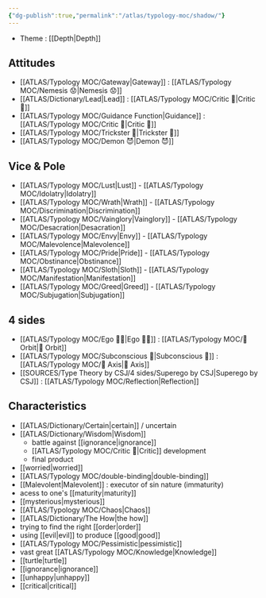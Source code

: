 ```yaml
---
{"dg-publish":true,"permalink":"/atlas/typology-moc/shadow/"}
---
```



- Theme : [[Depth\|Depth]] 

## Attitudes 
- [[ATLAS/Typology MOC/Gateway\|Gateway]] : [[ATLAS/Typology MOC/Nemesis 😟\|Nemesis 😟]]
- [[ATLAS/Dictionary/Lead\|Lead]] : [[ATLAS/Typology MOC/Critic 🤔\|Critic 🤔]]
- [[ATLAS/Typology MOC/Guidance Function\|Guidance]] : [[ATLAS/Typology MOC/Critic 🤔\|Critic 🤔]] 
- [[ATLAS/Typology MOC/Trickster 🤡\|Trickster 🤡]]
- [[ATLAS/Typology MOC/Demon 😈\|Demon 😈]]

## Vice & Pole
- [[ATLAS/Typology MOC/Lust\|Lust]] - [[ATLAS/Typology MOC/Idolatry\|Idolatry]]
- [[ATLAS/Typology MOC/Wrath\|Wrath]] - [[ATLAS/Typology MOC/Discrimination\|Discrimination]] 
- [[ATLAS/Typology MOC/Vainglory\|Vainglory]] - [[ATLAS/Typology MOC/Desacration\|Desacration]]
- [[ATLAS/Typology MOC/Envy\|Envy]] - [[ATLAS/Typology MOC/Malevolence\|Malevolence]]
- [[ATLAS/Typology MOC/Pride\|Pride]] - [[ATLAS/Typology MOC/Obstinance\|Obstinance]]
- [[ATLAS/Typology MOC/Sloth\|Sloth]] - [[ATLAS/Typology MOC/Manifestation\|Manifestation]]
- [[ATLAS/Typology MOC/Greed\|Greed]] - [[ATLAS/Typology MOC/Subjugation\|Subjugation]]

## 4 sides 
- [[ATLAS/Typology MOC/Ego 🙋‍♂️\|Ego 🙋‍♂️]] : [[ATLAS/Typology MOC/🔄 Orbit\|🔄 Orbit]]
- [[ATLAS/Typology MOC/Subconscious 🤸\|Subconscious 🤸]] : [[ATLAS/Typology MOC/🧲 Axis\|🧲 Axis]]
- [[SOURCES/Type Theory by CSJ/4 sides/Superego by CSJ\|Superego by CSJ]] : [[ATLAS/Typology MOC/Reflection\|Reflection]]

## Characteristics 
- [[ATLAS/Dictionary/Certain\|certain]] / uncertain
- [[ATLAS/Dictionary/Wisdom\|Wisdom]]
	- battle against [[ignorance\|ignorance]]
	- [[ATLAS/Typology MOC/Critic 🤔\|Critic]] development
	- final product
- [[worried\|worried]]
- [[ATLAS/Typology MOC/double-binding\|double-binding]]
- [[Malevolent\|Malevolent]] : executor of sin nature (immaturity)
- acess to one's [[maturity\|maturity]]
- [[mysterious\|mysterious]]
- [[ATLAS/Typology MOC/Chaos\|Chaos]] 
- [[ATLAS/Dictionary/The How\|the how]]
- trying to find the right [[order\|order]]
- using [[evil\|evil]] to produce [[good\|good]]
- [[ATLAS/Typology MOC/Pessimistic\|pessimistic]]
- vast great [[ATLAS/Typology MOC/Knowledge\|Knowledge]]
- [[turtle\|turtle]]
- [[ignorance\|ignorance]]
- [[unhappy\|unhappy]]
- [[critical\|critical]] 